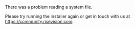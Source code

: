 There was a problem reading a system file.

Please try running the installer again or get in touch with us at https://community.risevision.com
